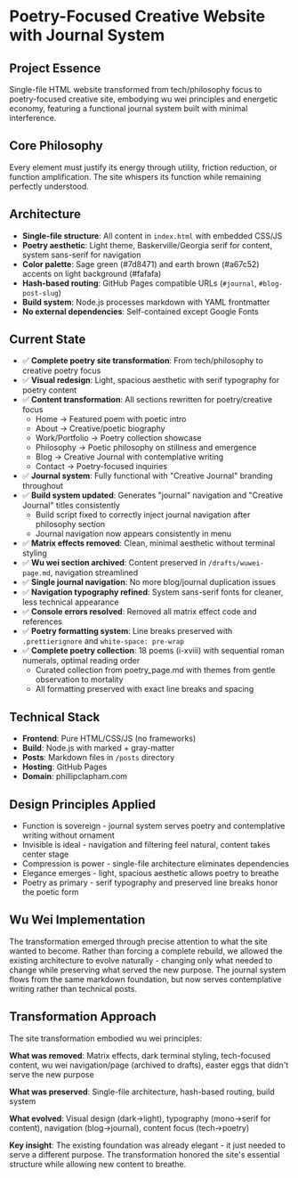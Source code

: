 # Poetry-Focused Creative Website with Journal System

## Project Essence
Single-file HTML website transformed from tech/philosophy focus to poetry-focused creative site, embodying wu wei principles and energetic economy, featuring a functional journal system built with minimal interference.

## Core Philosophy
Every element must justify its energy through utility, friction reduction, or function amplification. The site whispers its function while remaining perfectly understood.

## Architecture
- **Single-file structure**: All content in `index.html` with embedded CSS/JS
- **Poetry aesthetic**: Light theme, Baskerville/Georgia serif for content, system sans-serif for navigation
- **Color palette**: Sage green (#7d8471) and earth brown (#a67c52) accents on light background (#fafafa)
- **Hash-based routing**: GitHub Pages compatible URLs (`#journal`, `#blog-post-slug`)
- **Build system**: Node.js processes markdown with YAML frontmatter
- **No external dependencies**: Self-contained except Google Fonts

## Current State
- ✅ **Complete poetry site transformation**: From tech/philosophy to creative poetry focus
- ✅ **Visual redesign**: Light, spacious aesthetic with serif typography for poetry content
- ✅ **Content transformation**: All sections rewritten for poetry/creative focus
  - Home → Featured poem with poetic intro
  - About → Creative/poetic biography
  - Work/Portfolio → Poetry collection showcase
  - Philosophy → Poetic philosophy on stillness and emergence
  - Blog → Creative Journal with contemplative writing
  - Contact → Poetry-focused inquiries
- ✅ **Journal system**: Fully functional with "Creative Journal" branding throughout
- ✅ **Build system updated**: Generates "journal" navigation and "Creative Journal" titles consistently
  - Build script fixed to correctly inject journal navigation after philosophy section
  - Journal navigation now appears consistently in menu
- ✅ **Matrix effects removed**: Clean, minimal aesthetic without terminal styling
- ✅ **Wu wei section archived**: Content preserved in `/drafts/wuwei-page.md`, navigation streamlined
- ✅ **Single journal navigation**: No more blog/journal duplication issues
- ✅ **Navigation typography refined**: System sans-serif fonts for cleaner, less technical appearance
- ✅ **Console errors resolved**: Removed all matrix effect code and references
- ✅ **Poetry formatting system**: Line breaks preserved with `.prettierignore` and `white-space: pre-wrap`
- ✅ **Complete poetry collection**: 18 poems (i-xviii) with sequential roman numerals, optimal reading order
  - Curated collection from poetry_page.md with themes from gentle observation to mortality
  - All formatting preserved with exact line breaks and spacing

## Technical Stack
- **Frontend**: Pure HTML/CSS/JS (no frameworks)
- **Build**: Node.js with marked + gray-matter
- **Posts**: Markdown files in `/posts` directory
- **Hosting**: GitHub Pages
- **Domain**: phillipclapham.com

## Design Principles Applied
- Function is sovereign - journal system serves poetry and contemplative writing without ornament
- Invisible is ideal - navigation and filtering feel natural, content takes center stage
- Compression is power - single-file architecture eliminates dependencies
- Elegance emerges - light, spacious aesthetic allows poetry to breathe
- Poetry as primary - serif typography and preserved line breaks honor the poetic form

## Wu Wei Implementation
The transformation emerged through precise attention to what the site wanted to become. Rather than forcing a complete rebuild, we allowed the existing architecture to evolve naturally - changing only what needed to change while preserving what served the new purpose. The journal system flows from the same markdown foundation, but now serves contemplative writing rather than technical posts.

## Transformation Approach
The site transformation embodied wu wei principles:

**What was removed**: Matrix effects, dark terminal styling, tech-focused content, wu wei navigation/page (archived to drafts), easter eggs that didn't serve the new purpose

**What was preserved**: Single-file architecture, hash-based routing, build system

**What evolved**: Visual design (dark→light), typography (mono→serif for content), navigation (blog→journal), content focus (tech→poetry)

**Key insight**: The existing foundation was already elegant - it just needed to serve a different purpose. The transformation honored the site's essential structure while allowing new content to breathe.